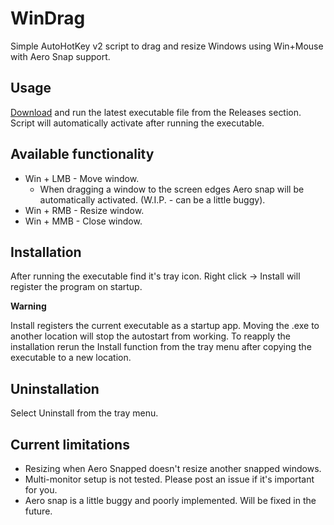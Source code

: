 # WinDrag
Simple AutoHotKey v2 script to drag and resize Windows using Win+Mouse with Aero Snap support.

## Usage
[Download](https://github.com/MinikPLayer/WinDrag/releases/latest) and run the latest executable file from the Releases section.
Script will automatically activate after running the executable.

## Available functionality
* Win + LMB - Move window.
  - When dragging a window to the screen edges Aero snap will be automatically activated. (W.I.P. - can be a little buggy).
* Win + RMB - Resize window.
* Win + MMB - Close window.

## Installation
After running the executable find it's tray icon. Right click -> Install will register the program on startup. 

**Warning** 

Install registers the current executable as a startup app. Moving the .exe to another location will stop the autostart from working. To reapply the installation rerun the Install function from the tray menu after copying the executable to a new location.


## Uninstallation
Select Uninstall from the tray menu.


## Current limitations
* Resizing when Aero Snapped doesn't resize another snapped windows.
* Multi-monitor setup is not tested. Please post an issue if it's important for you.
* Aero snap is a little buggy and poorly implemented. Will be fixed in the future.

